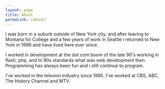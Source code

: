 ```yaml
---
layout: page
title: About
permalink: /about/
---
```


I was born in a suburb outside of New York city, and after leaving to Montana for College and a few years of work in Seattle i returned to New York in 1999 and have lived here ever since.  

I worked in development at the dot com boom of the late 90's working in flash, php, and to 90s standards what was web development then.  Programming has always been fun and i still continue to program.

I've worked in the televion industry since 1995.  I've worked at CBS, ABC, The History Channel and MTV.  
